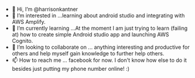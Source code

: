 - 👋 Hi, I’m @harrisonkantner
- 👀 I’m interested in ...learning about android studio and integrating with AWS Amplify. 
- 🌱 I’m currently learning ...At the moment I am just trying to learn (failing at) how to create simple Android studio app and launching AWS Cognito.
- 💞️ I’m looking to collaborate on ... anything interesting and productive for others and help myself gain knowledge to further help others.
- 📫 How to reach me ... facebook for now. I don't know how else to do it besides just putting my phone number online! :)

<!---
harrisonkantner/harrisonkantner is a ✨ special ✨ repository because its `README.md` (this file) appears on your GitHub profile.
You can click the Preview link to take a look at your changes.
--->
